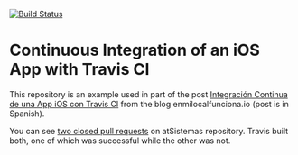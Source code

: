 [![Build Status](https://travis-ci.org/jmcker/ios-travis-example.svg?branch=master
)](https://travis-ci.org/jmcker/ios-travis-example)

# Continuous Integration of an iOS App with Travis CI

This repository is an example used in part of the post [Integración Continua de una App iOS con Travis CI](http://enmilocalfunciona.io/integracion-continua-de-una-app-ios-con-travis-ci/) from the blog enmilocalfunciona.io (post is in Spanish).

You can see [two closed pull requests](https://github.com/atSistemas/ios-travis-example/pulls?q=is%3Apr+is%3Aclosed) on atSistemas repository. Travis built both, one of which was successful while the other was not. 
